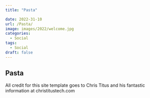 ```yaml
---
title: "Pasta"

date: 2022-31-10
url: /Pasta/
image: images/2022/welcome.jpg
categories:
  - Social
tags:
  - Social
draft: false
---
```

<!--more-->

## Pasta

All credit for this site template goes to Chris Titus and his fantastic information at christitustech.com